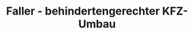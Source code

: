 ---
title: "Faller - behindertengerechter KFZ-Umbau"
url: /niederfuellbach/faller-behindertengerechter-kfz-umbau/
shop: Autowerkstatt
---